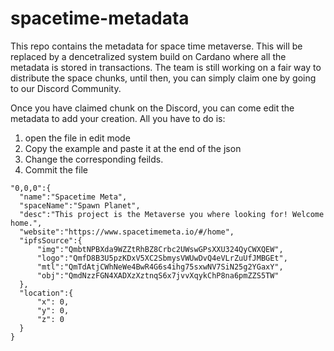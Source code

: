 # spacetime-metadata
This repo contains the metadata for space time metaverse. This will be replaced by a dencetralized system build on Cardano where all the metadata is stored in transactions. The team is still working on a fair way to distribute the space chunks, until then, you can simply claim one by going to our Discord Community.

Once you have claimed  chunk on the Discord, you can come edit the metadata to add your creation. All you have to do is:
1. open the file in edit mode
2. Copy the example and paste it at the end of the json
4. Change the corresponding feilds.
5. Commit the file

```
"0,0,0":{
  "name":"Spacetime Meta",
  "spaceName":"Spawn Planet",
  "desc":"This project is the Metaverse you where looking for! Welcome home.",
  "website":"https://www.spacetimemeta.io/#/home",
  "ipfsSource":{
      "img":"QmbtNPBXda9WZZtRhBZ8Crbc2UWswGPsXXU324QyCWXQEW",
      "logo":"QmfD8B3U5pzKDxV5XC2SbmysVWUwDvQ4eVLrZuUfJMBGEt",
      "mtl":"QmTdAtjCWhNeWe4BwR4G6s4ihg75sxwNV7SiN25g2YGaxY",
      "obj":"QmdNzzFGN4XADXzXztnqS6x7jvvXqykChP8na6pmZZS5TW"
  },
  "location":{
      "x": 0,
      "y": 0,
      "z": 0
  }
}
```

